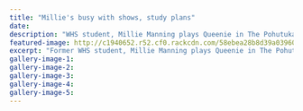 ```yaml
---
title: "Millie's busy with shows, study plans"
date: 
description: "WHS student, Millie Manning plays Queenie in The Pohutukawa Tree at Repertory Theatre..."
featured-image: http://c1940652.r52.cf0.rackcdn.com/58ebea28b8d39a03960001e0/Millie-Manning-plays-Queenie-at-Rep-Theatre-midweek-5-april-2017.jpg
excerpt: "Former WHS student, Millie Manning plays Queenie in The Pohutukawa Tree at Repertory Theatre."
gallery-image-1: 
gallery-image-2: 
gallery-image-3: 
gallery-image-4: 
gallery-image-5: 
---
```

